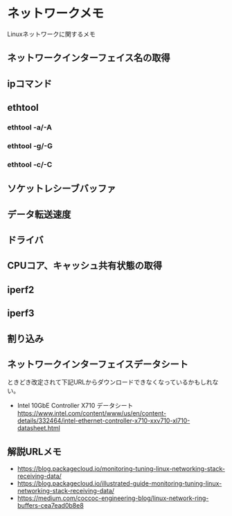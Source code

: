 # ネットワークメモ

Linuxネットワークに関するメモ

## ネットワークインターフェイス名の取得

## ipコマンド

## ethtool

### ethtool -a/-A

### ethtool -g/-G

### ethtool -c/-C

## ソケットレシーブバッファ

## データ転送速度

## ドライバ

## CPUコア、キャッシュ共有状態の取得

## iperf2

## iperf3

## 割り込み

## ネットワークインターフェイスデータシート

ときどき改定されて下記URLからダウンロードできなくなっているかもしれない。

- Intel 10GbE Controller X710 データシート https://www.intel.com/content/www/us/en/content-details/332464/intel-ethernet-controller-x710-xxv710-xl710-datasheet.html

## 解説URLメモ

- https://blog.packagecloud.io/monitoring-tuning-linux-networking-stack-receiving-data/
- https://blog.packagecloud.io/illustrated-guide-monitoring-tuning-linux-networking-stack-receiving-data/
- https://medium.com/coccoc-engineering-blog/linux-network-ring-buffers-cea7ead0b8e8
